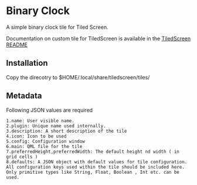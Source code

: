# Binary Clock
A simple binary clock tile for Tiled Screen.

Documentation on custom tile for TiledScreen is available in the [TiledScreen README](https://github.com/kavinunethsara/tiledscreen/)

## Installation
Copy the direcotry to $HOME/.local/share/tiledscreen/tiles/

## Metadata

Following JSON values are required

    1.name: User visible name.
    2.plugin: Unique name used internally.
    3.description: A short description of the tile
    4.icon: Icon to be used
    5.config: Configuration window
    6.main: QML file for the tile
    7.preferredHeight,preferredWidth: The default height nd width ( in grid cells )
    8.defaults: A JSON object with default values for tile configuration. All configuration keys used within the tile should be included here. Only primitive types like String, Float, Boolean , Int etc. can be used.
